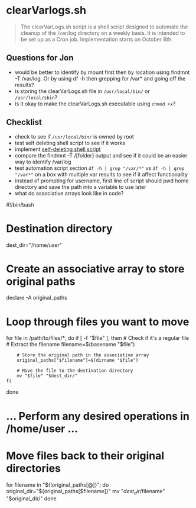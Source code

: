 # clearVarlogs.sh
> The clearVarLogs.sh script is a shell script designed to automate the cleanup of the /var/log directory on a weekly basis. It is intended to be set up as a Cron job. Implementation starts on October 6th.

## Questions for Jon
- would be better to identify by mount first then by location using findmnt -T /var/log. Or by using df -h then grepping for /var* and going off the results?
- is storing the clearVarLogs.sh file in `/usr/local/bin/` or `/usr/local/sbin`?
- is it okay to make the clearVarLogs.sh executable using `chmod +x`?

## Checklist
- check to see if `/usr/local/bin/` is owned by root
- test self deleting shell script to see if it works
- implement [self-deleting shell script](https://stackoverflow.com/questions/8981164/self-deleting-shell-script)
- compare the findmnt -T /[folder] output and see if it could be an easier way to identify /var/log
- test automation script section `df -h | grep "/var/*"` vs `df -h | grep "/var*"` on a box with multiple var results to see if it affect functionality
- instead of prompting for username, first line of script should pwd home directory and save the path into a variable to use later
- what do associative arrays look like in code?



#!/bin/bash

# Destination directory
dest_dir="/home/user"

# Create an associative array to store original paths
declare -A original_paths

# Loop through files you want to move
for file in /path/to/files/*; do
    if [ -f "$file" ]; then  # Check if it's a regular file
        # Extract the filename
        filename=$(basename "$file")

        # Store the original path in the associative array
        original_paths["$filename"]=$(dirname "$file")

        # Move the file to the destination directory
        mv "$file" "$dest_dir/"
    fi
done

# ... Perform any desired operations in /home/user ...

# Move files back to their original directories
for filename in "${!original_paths[@]}"; do
    original_dir="${original_paths[$filename]}"
    mv "$dest_dir/$filename" "$original_dir/"
done







